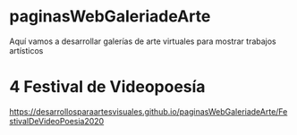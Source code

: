 ﻿# paginasWebGaleriadeArte

Aquí vamos a desarrollar galerías de arte virtuales para mostrar trabajos artísticos

# 4 Festival de Videopoesía

https://desarrollosparaartesvisuales.github.io/paginasWebGaleriadeArte/FestivalDeVideoPoesia2020
